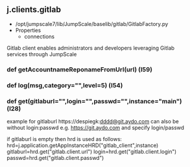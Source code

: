 ## j.clients.gitlab

- /opt/jumpscale7/lib/JumpScale/baselib/gitlab/GitlabFactory.py
- Properties
    - connections

Gitlab client enables administrators and developers leveraging Gitlab services through JumpScale

### def getAccountnameReponameFromUrl(url) (l59)

### def log(msg,category="",level=5) (l54)

### def get(gitlaburl="",login="",passwd="",instance="main") (l28)

example for gitlaburl
    https://despiegk:dddd@git.aydo.com
can also be without login:passwd
    e.g. https://git.aydo.com and specify login/passwd

if gitlaburl is empty then 
    hrd is used as follows:
    hrd=j.application.getAppInstanceHRD("gitlab_client",instance)
    gitlaburl=hrd.get("gitlab.client.url")
    login=hrd.get("gitlab.client.login")
    passwd=hrd.get("gitlab.client.passwd")

